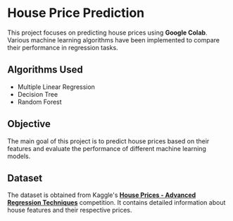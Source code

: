 # House Price Prediction

This project focuses on predicting house prices using **Google Colab**. Various machine learning algorithms have been implemented to compare their performance in regression tasks.

## Algorithms Used
- Multiple Linear Regression
- Decision Tree
- Random Forest

## Objective
The main goal of this project is to predict house prices based on their features and evaluate the performance of different machine learning models.

## Dataset
The dataset is obtained from Kaggle's **[House Prices - Advanced Regression Techniques](https://www.kaggle.com/competitions/house-prices-advanced-regression-techniques)** competition. It contains detailed information about house features and their respective prices.
